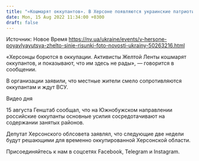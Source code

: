 ```yaml
---
title: "«Кошмарят оккупантов». В Херсоне появляются украинские патриотические рисунки — фото"
date: Mon, 15 Aug 2022 11:34:00 +0300
draft: false
---
```

Источник: Новое Время https://nv.ua/ukraine/events/v-hersone-poyavlyayutsya-zhelto-sinie-risunki-foto-novosti-ukrainy-50263216.html


«Херсонцы борются в оккупации. Активисты Желтой Ленты кошмарят оккупантов, и показывают, что им здесь не рады», — говорится в сообщении.

В организации заявили, что местные жители смело сопротивляются оккупантам и ждут ВСУ.

 Видео дня   

15 августа Генштаб сообщал, что на Южнобужском направлении российские оккупанты основные усилия сосредотачивают на содержании занятых районов.

 Депутат Херсонского облсовета заявлял, что следующие две недели будут решающими для временно оккупированной Херсонской области.

Присоединяйтесь к нам в соцсетях Facebook, Telegram и Instagram.
